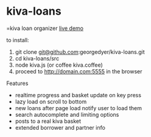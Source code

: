 kiva-loans
==========

=kiva loan organizer
[live demo](http://pzzd.us:5555)

to install:

1. git clone git@github.com:georgedyer/kiva-loans.git
2. cd kiva-loans/src
3. node kiva.js (or coffee kiva.coffee)
4. proceed to http://domain.com:5555 in the browser

Features
- realtime progress and basket update on key press
- lazy load on scroll to bottom
- new loans after page load notify user to load them 
- search autocomplete and limiting options 
- posts to a real kiva basket 
- extended borrower and partner info

